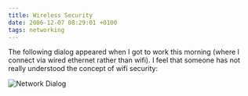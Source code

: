```yaml
---
title: Wireless Security
date: 2006-12-07 08:29:01 +0100
tags: networking
---
```


The following dialog appeared when I got to work this morning (where I connect via wired ethernet rather than wifi). I feel that someone has not really understood the concept of wifi security:

![Network Dialog](/images/network-dialog.png)
